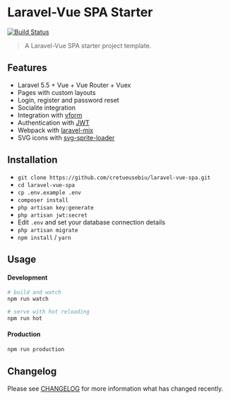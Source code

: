 # Laravel-Vue SPA Starter

[![Build Status](https://img.shields.io/travis/cretueusebiu/laravel-vue-spa/master.svg?style=flat-square)](https://travis-ci.org/cretueusebiu/laravel-vue-spa)

> A Laravel-Vue SPA starter project template.

## Features

- Laravel 5.5 + Vue + Vue Router + Vuex
- Pages with custom layouts 
- Login, register and password reset
- Socialite integration
- Integration with [vform](https://github.com/cretueusebiu/vform)
- Authentication with [JWT](https://github.com/tymondesigns/jwt-auth)
- Webpack with [laravel-mix](https://github.com/JeffreyWay/laravel-mix)
- SVG icons with [svg-sprite-loader](https://github.com/kisenka/svg-sprite-loader)

## Installation

- `git clone https://github.com/cretueusebiu/laravel-vue-spa.git`
- `cd laravel-vue-spa`
- `cp .env.example .env`
- `composer install`
- `php artisan key:generate`
- `php artisan jwt:secret`
- Edit `.env` and set your database connection details
- `php artisan migrate`
- `npm install` / `yarn`

## Usage

#### Development

```bash
# build and watch
npm run watch

# serve with hot reloading
npm run hot
```

#### Production

```bash
npm run production
```


## Changelog

Please see [CHANGELOG](CHANGELOG.md) for more information what has changed recently.
